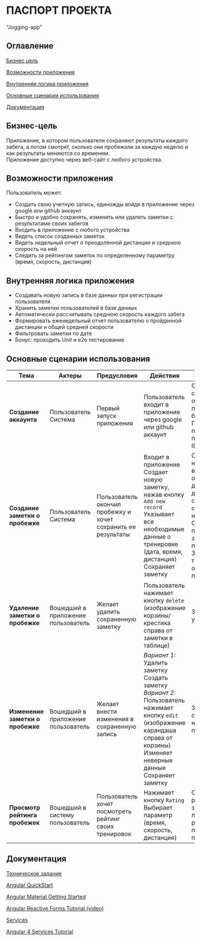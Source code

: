 # ПАСПОРТ ПРОЕКТА
“Jogging-app”

## Оглавление

[Бизнес цель](#Бизнес-цель)

[Возможности приложения](#Возможности-приложения)

[Внутренняя логика приложения](#Внутренняя-логика-приложения)

[Основные сценарии использования](#Основные-сценарии-использования)

[Документация](#Документация)

## Бизнес-цель

Приложение, в котором пользователи сохраняют результаты каждого забега, а потом смотрят, сколько они пробежали за каждую неделю и как результаты меняются со временем.  
Приложение доступно через веб-сайт с любого устройства.

## Возможности приложения

Пользователь может:

* Создать свою учетную запись, единожды войдя в приложение через google или github аккаунт
* Быстро и удобно сохранять, изменять или удалять заметки с результатами своих забегов
* Входить в приложение с любого устройства 
* Видеть список созданных заметок
* Видеть недельный отчет о преодоленной дистанции и среднюю скорость на ней
* Следить за рейтингом заметок по определенному параметру (время, скорость, дистанция)

## Внутренняя логика приложения

* Создавать новую запись в базе данных при регистрации пользователя
* Хранить заметки пользователей в базе данных
* Автоматически рассчитывать среднюю скорость каждого забега
* Формировать еженедельный отчет пользователю о пройденной дистанции и общей средней скорости
* Фильтровать заметки по дате
* Бонус: проходить Unit и e2e тестирование

## Основные сценарии использования

Тема      | Актеры        | Предусловия      | Действия       | Постусловия   
------------- | ------------- | ---------------- | -------------- | -------------
**Создание аккаунта** | Пользователь <br> Система | Первый запуск приложения | Пользователь входит в приложение через google или github аккаунт | Система создает запись о пользователе в базе данных <br> Пользователю присваивается персональный ID
**Создание заметки о пробежке**  | Пользователь <br> Система| Пользователь окончил пробежку и хочет сохранить ее результаты | Входит в приложение <br> Создает новую заметку, нажав кнопку `Add new record` <br> Указывает все необходимые данные о тренировке (дата, время, дистанция) <br> Сохраняет заметку | Создается новая заметка, в которой отмечены дата, время, дистанция и средняя скорость на ней <br> Система привязывает заметку к ID пользователя <br> Заметки о тренировках отсортированы по дате
**Удаление заметки о пробежке** | Вошедший в приложение пользователь | Желает удалить сохраненную заметку | Пользователь нажимает кнопку `delete` (изображение корзины/крестика справа от заметки в таблице) | Заметка удаляется
**Изменение заметки о пробежке** | Вошедший в приложение пользователь | Желает внести изменения в сохраненную запись | *Вариант 1:* <br> Удалить заметку <br> Создать заметку <br> *Вариант 2:* <br> Пользователь нажимает кнопку `edit` (изображение карандаша справа от корзины) <br> Изменяет неверные данные <br> Сохраняет заметку | Заметка сохраняется с новыми параметрами
**Просмотр рейтинга пробежек** | Вошедший в систему пользователь | Пользователь хочет посмотреть рейтинг своих тренировок | Нажимает кнопку `Rating` <br> Выбирает параметр (время, скорость, дистанция) | Составляется рейтинг заметок с лучшими  результатами по данному параметру

## Документация

[Техническое задание](https://docviewer.yandex.ru/view/117140751/?*=af1t6Ha7euqnY2i5%2FbaS5PUosD57InVybCI6InlhLW1haWw6Ly8xNjQ2NjI4NjEzNzU3Mzc3MjYvMS4yIiwidGl0bGUiOiJUZXN0VGFza05ld18tMS5wZGYiLCJ1aWQiOiIxMTcxNDA3NTEiLCJ5dSI6IjM5MDcxMzg3OTE1MTEwOTY3NjEiLCJub2lmcmFtZSI6ZmFsc2UsInRzIjoxNTE3NjQ2ODg1NDg4fQ%3D%3D)

[Angular QuickStart](https://angular.io/guide/quickstart)

[Angular Material Getting Started](https://material.angular.io/guide/getting-started)

[Angular Reactive Forms Tutorial (video)](https://youtu.be/bo1Wu0aiigU)


[Services](https://angular.io/tutorial/toh-pt4)

[Angular 4 Services Tutorial](https://coursetro.com/posts/code/61/Angular-4-Services-Tutorial)
